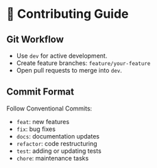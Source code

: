 # 🚀 Contributing Guide

## Git Workflow
- Use `dev` for active development.
- Create feature branches: `feature/your-feature`
- Open pull requests to merge into `dev`.

## Commit Format
Follow Conventional Commits:
- `feat`: new features
- `fix`: bug fixes
- `docs`: documentation updates
- `refactor`: code restructuring
- `test`: adding or updating tests
- `chore`: maintenance tasks
